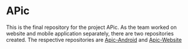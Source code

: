 # APic

This is the final repository for the project APic. 
As the team worked on website and mobile application separately, there are two repositories created. 
The respective repositories are [Apic-Android](https://github.com/saihou/apic) and [Apic-Website](https://github.com/jackong2013/apic-website)
